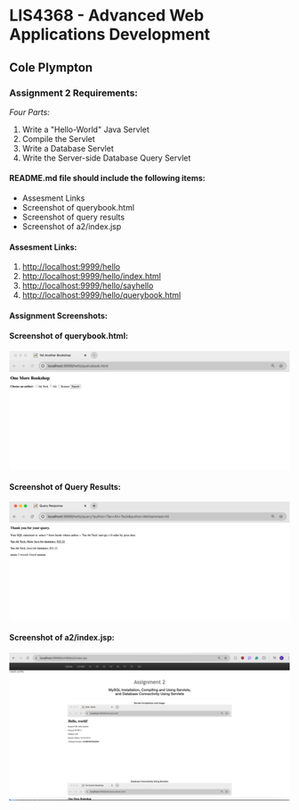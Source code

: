 # LIS4368 - Advanced Web Applications Development

## Cole Plympton

### Assignment 2 Requirements:

*Four Parts:*

1. Write a "Hello-World" Java Servlet
2. Compile the Servlet
3. Write a Database Servlet 
4. Write the Server-side Database Query Servlet


#### README.md file should include the following items:

* Assesment Links 
* Screenshot of querybook.html
* Screenshot of query results
* Screenshot of a2/index.jsp

#### Assesment Links:

1. [http://localhost:9999/hello](http://localhost:9999/hello)
2. [http://localhost:9999/hello/index.html](http://localhost:9999/hello/index.html)
3. [http://localhost:9999/hello/sayhello](http://localhost:9999/hello/sayhello)
4. [http://localhost:9999/hello/querybook.html](http://localhost:9999/hello/querybook.html)

#### Assignment Screenshots:

#### Screenshot of querybook.html:

![A2 querybook.html](img/database_connectivity1.png)

#### Screenshot of Query Results:
![A2 Query Results](img/database_connectivity2.png)

#### Screenshot of a2/index.jsp:
![A2 index.png](img/indexjsp.png)

